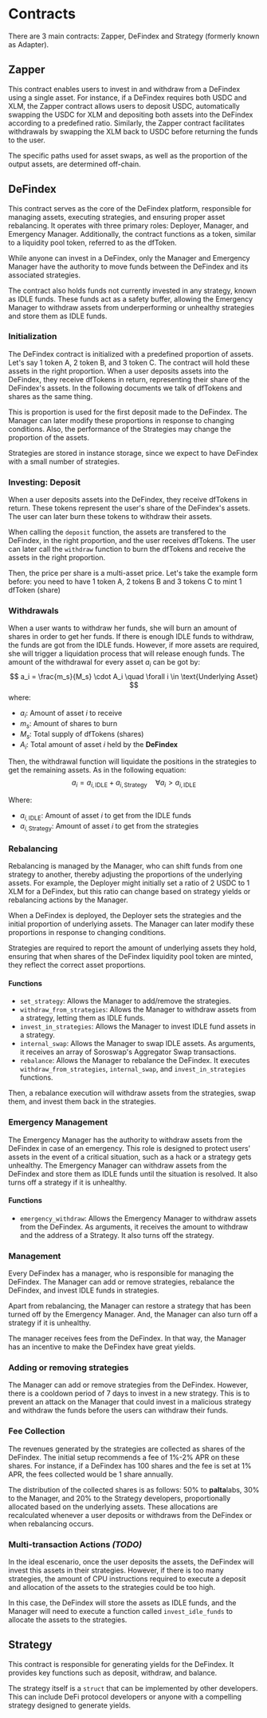 # Contracts

There are 3 main contracts: Zapper, DeFindex and Strategy (formerly known as Adapter). 

## Zapper
This contract enables users to invest in and withdraw from a DeFindex using a single asset. For instance, if a DeFindex requires both USDC and XLM, the Zapper contract allows users to deposit USDC, automatically swapping the USDC for XLM and depositing both assets into the DeFindex according to a predefined ratio. Similarly, the Zapper contract facilitates withdrawals by swapping the XLM back to USDC before returning the funds to the user.

The specific paths used for asset swaps, as well as the proportion of the output assets, are determined off-chain.

## DeFindex
This contract serves as the core of the DeFindex platform, responsible for managing assets, executing strategies, and ensuring proper asset rebalancing. It operates with three primary roles: Deployer, Manager, and Emergency Manager. Additionally, the contract functions as a token, similar to a liquidity pool token, referred to as the dfToken.

While anyone can invest in a DeFindex, only the Manager and Emergency Manager have the authority to move funds between the DeFindex and its associated strategies.

The contract also holds funds not currently invested in any strategy, known as IDLE funds. These funds act as a safety buffer, allowing the Emergency Manager to withdraw assets from underperforming or unhealthy strategies and store them as IDLE funds.

### Initialization
The DeFindex contract is initialized with a predefined proportion of assets. Let's say 1 token A, 2 token B, and 3 token C. The contract will hold these assets in the right proportion. When a user deposits assets into the DeFindex, they receive dfTokens in return, representing their share of the DeFindex's assets. In the following documents we talk of dfTokens and shares as the same thing.

This is proportion is used for the first deposit made to the DeFindex. The Manager can later modify these proportions in response to changing conditions. Also, the performance of the Strategies may change the proportion of the assets.

Strategies are stored in instance storage, since we expect to have DeFindex with a small number of strategies. 

### Investing: Deposit
When a user deposits assets into the DeFindex, they receive dfTokens in return. These tokens represent the user's share of the DeFindex's assets. The user can later burn these tokens to withdraw their assets.

When calling the `deposit` function, the assets are transfered to the DeFindex, in the right proportion, and the user receives dfTokens. The user can later call the `withdraw` function to burn the dfTokens and receive the assets in the right proportion.

Then, the price per share is a multi-asset price. Let's take the example form before: you need to have 1 token A, 2 tokens B and 3 tokens C to mint 1 dfToken (share)

### Withdrawals
When a user wants to withdraw her funds, she will burn an amount of shares in order to get her funds. 
If there is enough IDLE funds to withdraw, the funds are got from the IDLE funds. However, if more assets are required, she will trigger a liquidation process that will release enough funds.
The amount of the withdrawal for every asset $a_i$ can be got by:
$$
a_i = \frac{m_s}{M_s} \cdot A_i \quad \forall i \in \text{Underlying Asset}
$$
where:
- $a_i$: Amount of asset $i$ to receive
- $m_s$: Amount of shares to burn
- $M_s$: Total supply of dfTokens (shares)
- $A_i$: Total amount of asset $i$ held by the **DeFindex**

Then, the withdrawal function will liquidate the positions in the strategies to get the remaining assets. As in the following equation:
$$
a_i = a_{i, \text{IDLE}} + a_{i, \text{Strategy}} \quad \forall a_i>a_{i, \text{IDLE}}
$$

Where:
- $a_{i, \text{IDLE}}$: Amount of asset $i$ to get from the IDLE funds
- $a_{i, \text{Strategy}}$: Amount of asset $i$ to get from the strategies

### Rebalancing
Rebalancing is managed by the Manager, who can shift funds from one strategy to another, thereby adjusting the proportions of the underlying assets. For example, the Deployer might initially set a ratio of 2 USDC to 1 XLM for a DeFindex, but this ratio can change based on strategy yields or rebalancing actions by the Manager.

When a DeFindex is deployed, the Deployer sets the strategies and the initial proportion of underlying assets. The Manager can later modify these proportions in response to changing conditions.

Strategies are required to report the amount of underlying assets they hold, ensuring that when shares of the DeFindex liquidity pool token are minted, they reflect the correct asset proportions.
#### Functions
- `set_strategy`: Allows the Manager to add/remove the strategies.
- `withdraw_from_strategies`: Allows the Manager to withdraw assets from a strategy, letting them as IDLE funds.
- `invest_in_strategies`: Allows the Manager to invest IDLE fund assets in a strategy.
- `internal_swap`: Allows the Manager to swap IDLE assets. As arguments, it receives an array of Soroswap's Aggregator Swap transactions.
- `rebalance`: Allows the Manager to rebalance the DeFindex. It executes `withdraw_from_strategies`, `internal_swap`, and `invest_in_strategies` functions.

Then, a rebalance execution will withdraw assets from the strategies, swap them, and invest them back in the strategies.

### Emergency Management
The Emergency Manager has the authority to withdraw assets from the DeFindex in case of an emergency. This role is designed to protect users' assets in the event of a critical situation, such as a hack or a strategy gets unhealthy. The Emergency Manager can withdraw assets from the DeFindex and store them as IDLE funds until the situation is resolved. It also turns off a strategy if it is unhealthy.

#### Functions
- `emergency_withdraw`: Allows the Emergency Manager to withdraw assets from the DeFindex. As arguments, it receives the amount to withdraw and the address of a Strategy. It also turns off the strategy.

### Management
Every DeFindex has a manager, who is responsible for managing the DeFindex. The Manager can add or remove strategies, rebalance the DeFindex, and invest IDLE funds in strategies. 

Apart from rebalancing, the Manager can restore a strategy that has been turned off by the Emergency Manager. And, the Manager can also turn off a strategy if it is unhealthy.

The manager receives fees from the DeFindex. In that way, the Manager has an incentive to make the DeFindex have great yields.

### Adding or removing strategies
The Manager can add or remove strategies from the DeFindex. However, there is a cooldown period of 7 days to invest in a new strategy. This is to prevent an attack on the Manager that could invest in a malicious strategy and withdraw the funds before the users can withdraw their funds.

### Fee Collection
The revenues generated by the strategies are collected as shares of the DeFindex. The initial setup recommends a fee of 1%-2% APR on these shares. For instance, if a DeFindex has 100 shares and the fee is set at 1% APR, the fees collected would be 1 share annually.

The distribution of the collected shares is as follows: 50% to **palta**labs, 30% to the Manager, and 20% to the Strategy developers, proportionally allocated based on the underlying assets. These allocations are recalculated whenever a user deposits or withdraws from the DeFindex or when rebalancing occurs.

### Multi-transaction Actions _(TODO)_

In the ideal escenario, once the user deposits the assets, the DeFindex will invest this assets in their strategies. However, if there is too many strategies, the amount of CPU instructions required to execute a deposit and allocation of the assets to the strategies could be too high.

In this case, the DeFindex will store the assets as IDLE funds, and the Manager will need to execute a function called `invest_idle_funds` to allocate the assets to the strategies.

<!-- ### Functions
- `deposit`: Allows users to deposit assets into the DeFindex.
- `withdraw`: Allows users to withdraw assets from the DeFindex.
- `balance`: Returns the balance of the DeFindex.
- `initialize`: Initializes the DeFindex with the initial strategies and proportions.
- `emergencyWithdraw`: Allows the Emergency Manager to withdraw assets from the DeFindex.

### Variables
- `strategies`: An array of strategies.
- `strategyBalances`: A mapping of the strategy balances. -->

## Strategy
This contract is responsible for generating yields for the DeFindex. It provides key functions such as deposit, withdraw, and balance.

The strategy itself is a `struct` that can be implemented by other developers. This can include DeFi protocol developers or anyone with a compelling strategy designed to generate yields.